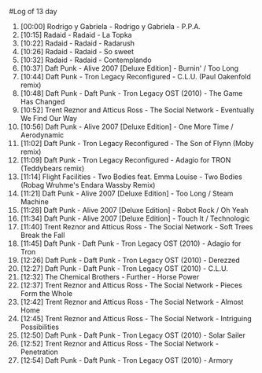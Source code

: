 #Log of 13 day

1. [00:00] Rodrigo y Gabriela - Rodrigo y Gabriela - P.P.A.
1. [10:15] Radaid - Radaid - La Topka
1. [10:22] Radaid - Radaid - Radarush
1. [10:26] Radaid - Radaid - So sweet
1. [10:32] Radaid - Radaid - Contemplando
1. [10:37] Daft Punk - Alive 2007 [Deluxe Edition] - Burnin' / Too Long
1. [10:44] Daft Punk - Tron Legacy Reconfigured - C.L.U. (Paul Oakenfold remix)
1. [10:48] Daft Punk - Daft Punk - Tron Legacy OST (2010) - The Game Has Changed
1. [10:52] Trent Reznor and Atticus Ross - The Social Network - Eventually We Find Our Way
1. [10:56] Daft Punk - Alive 2007 [Deluxe Edition] - One More Time / Aerodynamic
1. [11:02] Daft Punk - Tron Legacy Reconfigured - The Son of Flynn (Moby remix)
1. [11:09] Daft Punk - Tron Legacy Reconfigured - Adagio for TRON (Teddybears remix)
1. [11:14] Flight Facilities - Two Bodies feat. Emma Louise - Two Bodies (Robag Wruhme's Endara Wassby Remix)
1. [11:21] Daft Punk - Alive 2007 [Deluxe Edition] - Too Long / Steam Machine
1. [11:28] Daft Punk - Alive 2007 [Deluxe Edition] - Robot Rock / Oh Yeah
1. [11:34] Daft Punk - Alive 2007 [Deluxe Edition] - Touch It / Technologic
1. [11:40] Trent Reznor and Atticus Ross - The Social Network - Soft Trees Break the Fall
1. [11:45] Daft Punk - Daft Punk - Tron Legacy OST (2010) - Adagio for Tron
1. [12:26] Daft Punk - Daft Punk - Tron Legacy OST (2010) - Derezzed
1. [12:27] Daft Punk - Daft Punk - Tron Legacy OST (2010) - C.L.U.
1. [12:32] The Chemical Brothers - Further - Horse Power
1. [12:37] Trent Reznor and Atticus Ross - The Social Network - Pieces Form the Whole
1. [12:42] Trent Reznor and Atticus Ross - The Social Network - Almost Home
1. [12:45] Trent Reznor and Atticus Ross - The Social Network - Intriguing Possibilities
1. [12:50] Daft Punk - Daft Punk - Tron Legacy OST (2010) - Solar Sailer
1. [12:52] Trent Reznor and Atticus Ross - The Social Network - Penetration
1. [12:54] Daft Punk - Daft Punk - Tron Legacy OST (2010) - Armory
